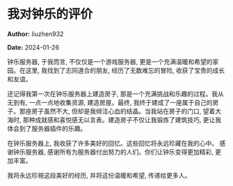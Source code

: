 # 我对钟乐的评价

**Author:** liuzhen932

**Date:** 2024-01-26

钟乐服务器, 于我而言, 不仅仅是一个游戏服务器, 更是一个充满温暖和希望的家园。在这里, 我找到了志同道合的朋友, 经历了无数难忘的冒险, 收获了宝贵的成长和友谊。

还记得我第一次在钟乐服务器上建造房子, 那是一个充满挑战和乐趣的过程。我从无到有, 一点一点地收集资源, 建造房屋。最终, 我终于建成了一座属于自己的房子。那座房子虽然不大, 但却是我倾注心血的结晶。当我站在房子的门口, 望着大海时, 那种成就感和喜悦感无以言表。建造房子不仅让我锻炼了建筑技巧, 更让我体会到了服务器插件的乐趣。

在钟乐服务器上, 我收获了许多美好的回忆。这些回忆将永远珍藏在我的心中。
感谢钟乐服务器, 感谢所有为服务器付出努力的人们。你们让钟乐变得更加精彩, 更加丰富。

我将永远珍視这段美好的经历, 并将这份温暖和希望, 传递给更多人。